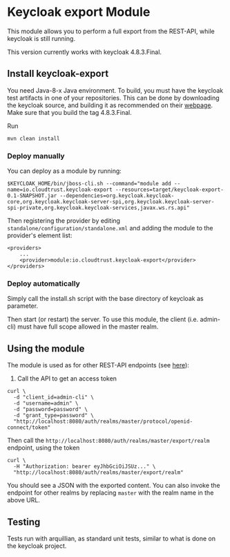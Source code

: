 # Keycloak export Module

This module allows you to perform a full export from the REST-API, while keycloak is still running.

This version currently works with keycloak 4.8.3.Final.

## Install keycloak-export

You need Java-8-x Java environment. To build, you must have the keycloak test artifacts in one of your repositories.
This can be done by downloading the keycloak source, and building it as recommended on their [webpage](https://github.com/keycloak/keycloak).
Make sure that you build the tag 4.8.3.Final.

Run

```
mvn clean install
```

### Deploy manually

You can deploy as a module by running:

    $KEYCLOAK_HOME/bin/jboss-cli.sh --command="module add --name=io.cloudtrust.keycloak-export --resources=target/keycloak-export-0.1-SNAPSHOT.jar --dependencies=org.keycloak.keycloak-core,org.keycloak.keycloak-server-spi,org.keycloak.keycloak-server-spi-private,org.keycloak.keycloak-services,javax.ws.rs.api"

Then registering the provider by editing `standalone/configuration/standalone.xml` and adding the module to the provider's element list:

    <providers>
        ...
        <provider>module:io.cloudtrust.keycloak-export</provider>
    </providers>

### Deploy automatically

Simply call the install.sh script with the base directory of keycloak as parameter.


Then start (or restart) the server. To use this module, the client (i.e. admin-cli) must have full scope allowed in the master realm.

## Using the module

The module is used as for other REST-API endpoints (see [here](https://www.keycloak.org/docs/1.9/server_development_guide/topics/admin-rest-api.html)):

1) Call the API to get an access token

```
curl \
  -d "client_id=admin-cli" \
  -d "username=admin" \
  -d "password=password" \
  -d "grant_type=password" \
  "http://localhost:8080/auth/realms/master/protocol/openid-connect/token"
```

Then call the `http://localhost:8080/auth/realms/master/export/realm` endpoint, using the token

```
curl \
  -H "Authorization: bearer eyJhbGciOiJSUz..." \
  "http://localhost:8080/auth/realms/master/export/realm"
```

You should see a JSON with the exported content.
You can also invoke the endpoint for other realms by replacing `master` with the realm name in the above URL.


## Testing

Tests run with arquillian, as standard unit tests, similar to what is done on the keycloak project.
